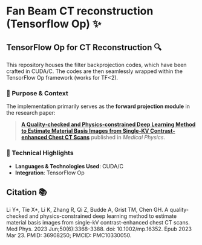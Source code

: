 # Fan Beam CT reconstruction (Tensorflow Op) :sparkles:

## TensorFlow Op for CT Reconstruction :mag:

This repository houses the filter backprojection codes, which have been crafted in CUDA/C. The codes are then seamlessly wrapped within the TensorFlow Op framework (works for TF<2).

### :pushpin: Purpose & Context

The implementation primarily serves as the **forward projection module** in the research paper:

> [**A Quality‐checked and Physics‐constrained Deep Learning Method to Estimate Material Basis Images from Single‐KV Contrast‐enhanced Chest CT Scans**](https://aapm.onlinelibrary.wiley.com/doi/full/10.1002/mp.16352) published in *Medical Physics*.


### :wrench: Technical Highlights

- **Languages & Technologies Used**: CUDA/C 
- **Integration**: TensorFlow Op

## Citation 📚
Li Y*, Tie X*, Li K, Zhang R, Qi Z, Budde A, Grist TM, Chen GH. A quality-checked and physics-constrained deep learning method to estimate material basis images from single-kV contrast-enhanced chest CT scans. Med Phys. 2023 Jun;50(6):3368-3388. doi: 10.1002/mp.16352. Epub 2023 Mar 23. PMID: 36908250; PMCID: PMC10330050.


